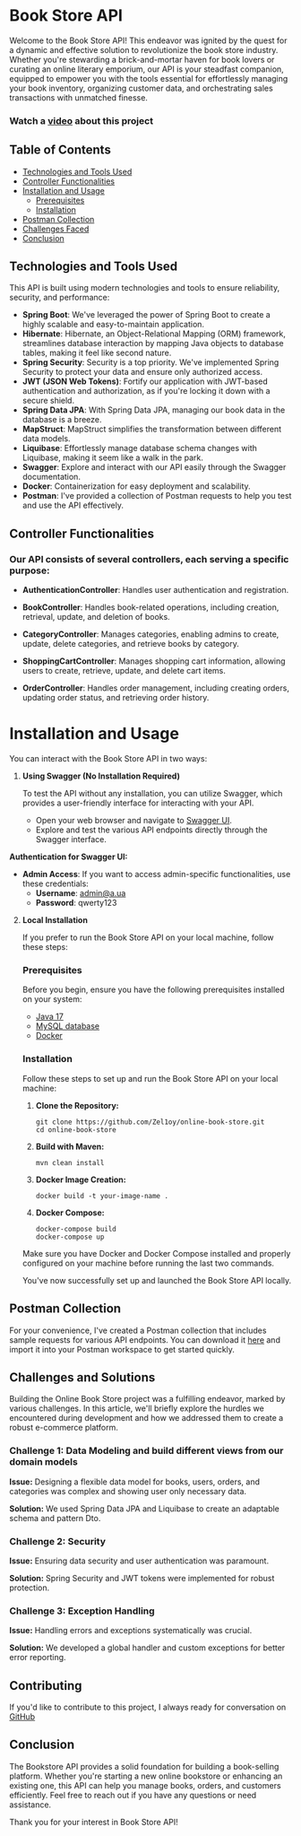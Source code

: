# Book Store API

Welcome to the Book Store API! This endeavor was ignited by the quest for a dynamic and effective solution to revolutionize the book store industry. Whether you're stewarding a brick-and-mortar haven for book lovers or curating an online literary emporium, our API is your steadfast companion, equipped to empower you with the tools essential for effortlessly managing your book inventory, organizing customer data, and orchestrating sales transactions with unmatched finesse.
### Watch a [video](https://www.openai.com) about this project
## Table of Contents

- [Technologies and Tools Used](#technologies-and-tools-used)
- [Controller Functionalities](#controller-functionalities)
- [Installation and Usage](#installation-and-usage)
    - [Prerequisites](#prerequisites)
    - [Installation](#installation)
- [Postman Collection](#postman-collection)
- [Challenges Faced](#challenges-and-solutions)
- [Conclusion](#conclusion)

## Technologies and Tools Used

This API is built using modern technologies and tools to ensure reliability, security, and performance:

- **Spring Boot**: We've leveraged the power of Spring Boot to create a highly scalable and easy-to-maintain application.
- **Hibernate**: Hibernate, an Object-Relational Mapping (ORM) framework, streamlines database interaction by mapping Java objects to database tables, making it feel like second nature.
- **Spring Security**: Security is a top priority. We've implemented Spring Security to protect your data and ensure only authorized access.
- **JWT (JSON Web Tokens)**: Fortify our application with JWT-based authentication and authorization, as if you're locking it down with a secure shield.
- **Spring Data JPA**: With Spring Data JPA, managing our book data in the database is a breeze.
- **MapStruct**: MapStruct simplifies the transformation between different data models.
- **Liquibase**: Effortlessly manage database schema changes with Liquibase, making it seem like a walk in the park.
- **Swagger**: Explore and interact with our API easily through the Swagger documentation.
- **Docker**: Containerization for easy deployment and scalability.
- **Postman**: I've provided a collection of Postman requests to help you test and use the API effectively.

## Controller Functionalities

### Our API consists of several controllers, each serving a specific purpose:

- **AuthenticationController**: Handles user authentication and registration.

- **BookController**: Handles book-related operations, including creation, retrieval, update, and deletion of books.

- **CategoryController**: Manages categories, enabling admins to create, update, delete categories, and retrieve books by category.

- **ShoppingCartController**: Manages shopping cart information, allowing users to create, retrieve, update, and delete cart items.

- **OrderController**: Handles order management, including creating orders, updating order status, and retrieving order history.

# Installation and Usage

You can interact with the Book Store API in two ways:

1. **Using Swagger (No Installation Required)**

   To test the API without any installation, you can utilize Swagger, which provides a user-friendly interface for interacting with your API.

    - Open your web browser and navigate to [Swagger UI](http://ec2-13-51-233-107.eu-north-1.compute.amazonaws.com/api/swagger-ui/index.html#/).
    - Explore and test the various API endpoints directly through the Swagger interface.

**Authentication for Swagger UI:**

- **Admin Access**: If you want to access admin-specific functionalities, use these credentials:
    - **Username**: admin@a.ua
    - **Password**: qwerty123

2. **Local Installation**

   If you prefer to run the Book Store API on your local machine, follow these steps:

   ### Prerequisites

   Before you begin, ensure you have the following prerequisites installed on your system:

    - [Java 17](https://www.oracle.com/java/technologies/javase/jdk17-archive-downloads.html)
    - [MySQL database](https://www.mysql.com/downloads/)
    - [Docker](https://docs.docker.com/get-docker/)

   ### Installation

   Follow these steps to set up and run the Book Store API on your local machine:

    1. **Clone the Repository:**

       ```shell
       git clone https://github.com/Zel1oy/online-book-store.git
       cd online-book-store
       ```

    2. **Build with Maven:**

       ```shell
       mvn clean install
       ```

    3. **Docker Image Creation:**

       ```shell
       docker build -t your-image-name .
       ```

    4. **Docker Compose:**

       ```shell
       docker-compose build
       docker-compose up
       ```

   Make sure you have Docker and Docker Compose installed and properly configured on your machine before running the last two commands.

   You've now successfully set up and launched the Book Store API locally.

## Postman Collection
For your convenience, I've created a Postman collection that includes sample requests for various API endpoints. You can download it [here](BookStore-api.postman_collection.json) and import it into your Postman workspace to get started quickly.

## Challenges and Solutions

Building the Online Book Store project was a fulfilling endeavor, marked by various challenges. In this article, we'll briefly explore the hurdles we encountered during development and how we addressed them to create a robust e-commerce platform.

### Challenge 1: Data Modeling and build different views from our domain models

**Issue:** Designing a flexible data model for books, users, orders, and categories was complex and showing user only necessary data.

**Solution:** We used Spring Data JPA and Liquibase to create an adaptable schema and pattern Dto.

### Challenge 2: Security

**Issue:** Ensuring data security and user authentication was paramount.

**Solution:** Spring Security and JWT tokens were implemented for robust protection.

### Challenge 3: Exception Handling

**Issue:** Handling errors and exceptions systematically was crucial.

**Solution:** We developed a global handler and custom exceptions for better error reporting.
## Contributing

If you'd like to contribute to this project, I always ready for conversation
on [GitHub](https://github.com/Zel1oy)

## Conclusion
The Bookstore API provides a solid foundation for building a book-selling platform. Whether you're starting a new online bookstore or enhancing an existing one, this API can help you manage books, orders, and customers efficiently. Feel free to reach out if you have any questions or need assistance.

Thank you for your interest in Book Store API!
